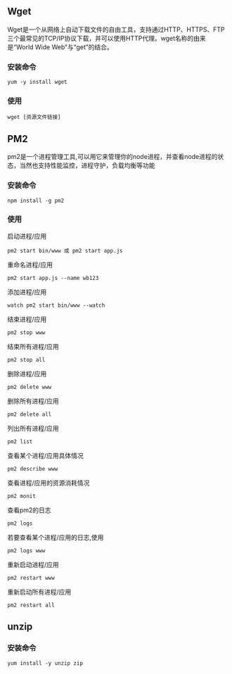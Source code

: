 ## Wget
Wget是一个从网络上自动下载文件的自由工具，支持通过HTTP、HTTPS、FTP三个最常见的TCP/IP协议下载，并可以使用HTTP代理。wget名称的由来是“World Wide Web”与“get”的结合。

### 安装命令
```shell
yum -y install wget
```
### 使用
```shell
wget [资源文件链接]
```

## PM2
pm2是一个进程管理工具,可以用它来管理你的node进程，并查看node进程的状态，当然也支持性能监控，进程守护，负载均衡等功能

### 安装命令
```shell
npm install -g pm2
```
### 使用

启动进程/应用 
```
pm2 start bin/www 或 pm2 start app.js
```

重命名进程/应用 
```
pm2 start app.js --name wb123
```

添加进程/应用 
```
watch pm2 start bin/www --watch
```

结束进程/应用 
```
pm2 stop www
```

结束所有进程/应用 
```
pm2 stop all
```

删除进程/应用 
```
pm2 delete www
```

删除所有进程/应用 
```
pm2 delete all
```

列出所有进程/应用 
```
pm2 list
```

查看某个进程/应用具体情况 
```
pm2 describe www
```

查看进程/应用的资源消耗情况 
```
pm2 monit
```

查看pm2的日志 
```
pm2 logs
```

若要查看某个进程/应用的日志,使用 
```
pm2 logs www
```

重新启动进程/应用 
```
pm2 restart www
```

重新启动所有进程/应用 
```
pm2 restart all
```

## unzip
### 安装命令
```shell
yum install -y unzip zip
```